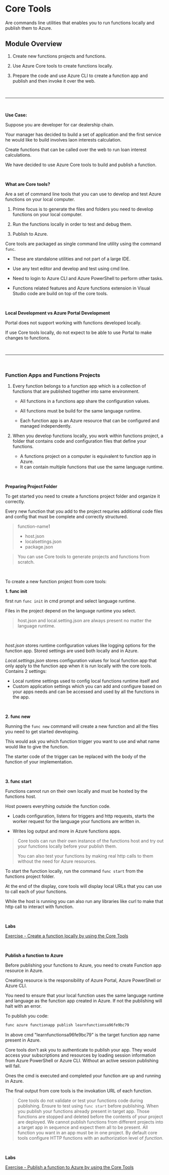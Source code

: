 # Core Tools

Are commands line utilities that enables you to run functions locally and publish them to Azure.

## Module Overview

1. Create new functions projects and functions.

2. Use Azure Core tools to create functions locally.

3. Prepare the code and use Azure CLI to create a function app and publish and then invoke it over the web.

<br>

---

<br>

**Use Case:**

Suppose you are developer for car dealership chain.

Your manager has decided to build a set of application and the first service he would like to build involves laon interests calculation.

Create functions that can be called over the web to run loan interest calculations.

We have decided to use Azure Core tools to build and publish a function.

<br>

**What are Core tools?**

Are a set of command line tools that you can use to develop and test Azure functions on your local computer.

1. Prime focus is to generate the files and folders you need to develop functions on your local computer.

2. Run the functions locally in order to test and debug them.

3. Publish to Azure.

Core tools are packaged as single command line utility using the command `func`.

- These are standalone utilities and not part of a large IDE.

- Use any text editor and develop and test using cmd line.

- Need to login to Azure CLI and Azure PowerShell to perform other tasks.

- Functions related features and Azure functions extension in Visual Studio code are build on top of the core tools.

<br>

**Local Development vs Azure Portal Development**

Portal does not support working with functions developed locally.

If use Core tools locally, do not expect to be able to use Portal to make changes to functions.

<br>

---

<br>

### Function Apps and Functions Projects

1. Every function belongs to a function app which is a collection of functions that are published together into same environment.

   - All functions in a functions app share the configuration values.

   - All functions must be build for the same language runtime.

   - Each function app is an Azure resource that can be configured and managed independently.

2. When you develop functions locally, you work within functions project, a folder that contains code and configuration files that define your functions.

   - A functions project on a computer is equivalent to function app in Azure.
   - It can contain multiple functions that use the same language runtime.

<br>

**Preparing Project Folder**

To get started you need to create a functions project folder and organize it correctly.

Every new function that you add to the project requries additional code files and config that must be complete and correctly structured.

> function-name1
>
> - host.json
> - localsettings.json
> - package.json

> You can use Core tools to generate projects and functions from scratch.

<br>

To create a new function project from core tools:

**1. func init**

first run `func init` in cmd prompt and select language runtime.

Files in the project depend on the language runtime you select.

> host.json and local.setting.json are always present no matter the language runtime.

<br>

_host.json_ stores runtime configuration values like logging options for the function app.
Stored settings are used both locally and in Azure.

_Local.settings.json_ stores configuration values for local function app that only apply to the function app when it is run locally with the core tools.
Contains 2 settings:

- Local runtime settings used to config local functions runtime itself and
- Custom application settings which you can add and configure based on your apps needs and can be accessed and used by all the functions in the app.

<br>

**2. func new**

Running the `func new` command will create a new function and all the files you need to get started developing.

This would ask you which function trigger you want to use and what name would like to give the function.

The starter code of the trigger can be replaced with the body of the function of your implementation.

<br>

**3. func start**

Functions cannot run on their own locally and must be hosted by the functions host.

Host powers everything outside the function code.

- Loads configuration, listens for triggers and http requests, starts the worker request for the language your functions are written in.

- Writes log output and more in Azure functions apps.

> Core tools can run their own instance of the functions host and try out your functions locally before your publish them.
>
> You can also test your functions by making real http calls to them without the need for Azure resources.

To start the function locally, run the command `func start` from the functions project folder.

At the end of the display, core tools will display local URLs that you can use to call each of your functions.

While the host is running you can also run any libraries like curl to make that http call to interact with function.

<br>

**Labs**

[Exercise - Create a function locally by using the Core Tools](https://docs.microsoft.com/en-us/learn/modules/develop-test-deploy-azure-functions-with-core-tools/3-exercise-create-function-core-tools)

<br>

**Publish a function to Azure**

Before publishing your functions to Azure, you need to create Function app resource in Azure.

Creating resource is the responsibility of Azure Portal, Azure PowerShell or Azure CLI.

You need to ensure that your local function uses the same language runtime and language as the function app created in Azure. If not the publishing will halt with an error.

To publish you code:

```bash
func azure functionapp publish learnfunctionsa96fe9bc79
```

In above cmd "learnfunctionsa96fe9bc79" is the target function app name present in Azure.

Core tools don't ask you to authenticate to publish your app.
They would access your subscriptions and resources by loading session information from Azure PowerShell or Azure CLI. Without an active session publishing will fail.

Ones the cmd is executed and completed your function are up and running in Azure.

The final output from core tools is the invokation URL of each function.

> Core tools do not validate or test your functions code during publishing.
> Ensure to test using `func start` before publishing. When you publish your functions already present in target app. Those functions are stopped and deleted before the contents of your project are deployed.
> We cannot publish functions from different projects into a target app in sequence and expect them all to be present.
> All function you want in an app must be in one project.
> By default core tools configure HTTP functions with an authorization level of _function_.

<br>

**Labs**

[Exercise - Publish a function to Azure by using the Core Tools](https://docs.microsoft.com/en-us/learn/modules/develop-test-deploy-azure-functions-with-core-tools/5-exercise-publish-function-core-tools)
